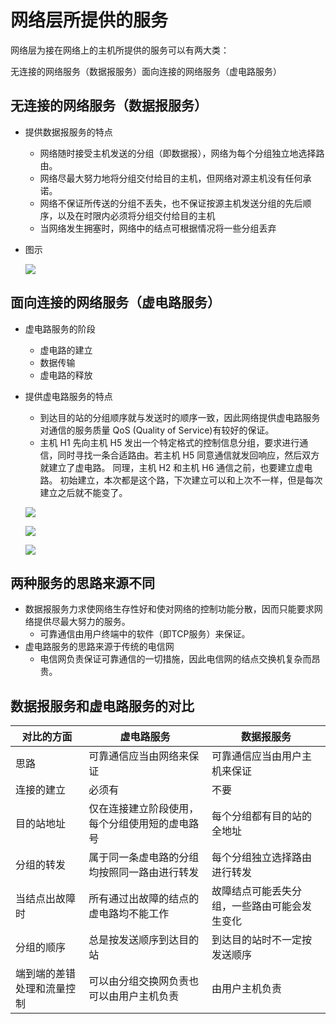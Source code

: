 # 网络层所提供的服务

网络层为接在网络上的主机所提供的服务可以有两大类：

无连接的网络服务（数据报服务）面向连接的网络服务（虚电路服务）



## 无连接的网络服务（数据报服务）

- 提供数据报服务的特点

  - 网络随时接受主机发送的分组（即数据报），网络为每个分组独立地选择路由。
  - 网络尽最大努力地将分组交付给目的主机，但网络对源主机没有任何承诺。
  - 网络不保证所传送的分组不丢失，也不保证按源主机发送分组的先后顺序，以及在时限内必须将分组交付给目的主机
  - 当网络发生拥塞时，网络中的结点可根据情况将一些分组丢弃

- 图示

  ![](https://cdn.jsdelivr.net/gh/ZanderZhao/img20/file/20191223135035.png)

## 面向连接的网络服务（虚电路服务）

- 虚电路服务的阶段

  - 虚电路的建立
  - 数据传输
  - 虚电路的释放

- 提供虚电路服务的特点

  - 到达目的站的分组顺序就与发送时的顺序一致，因此网络提供虚电路服务对通信的服务质量 QoS (Quality of Service)有较好的保证。
  - 主机 H1 先向主机 H5 发出一个特定格式的控制信息分组，要求进行通信，同时寻找一条合适路由。若主机 H5 同意通信就发回响应，然后双方就建立了虚电路。 同理，主机 H2 和主机 H6 通信之前，也要建立虚电路。 初始建立，本次都是这个路，下次建立可以和上次不一样，但是每次建立之后就不能变了。

  ![](https://cdn.jsdelivr.net/gh/ZanderZhao/img20/file/20191223135207.png)

  

  ![](https://cdn.jsdelivr.net/gh/ZanderZhao/img20/file/20191223135303.png)

  ![](https://cdn.jsdelivr.net/gh/ZanderZhao/img20/file/20191223135355.png)

  

  

## 两种服务的思路来源不同

- 数据报服务力求使网络生存性好和使对网络的控制功能分散，因而只能要求网络提供尽最大努力的服务。
  - 可靠通信由用户终端中的软件（即TCP服务）来保证。
- 虚电路服务的思路来源于传统的电信网
  - 电信网负责保证可靠通信的一切措施，因此电信网的结点交换机复杂而昂贵。

## 数据报服务和虚电路服务的对比

| 对比的方面                 | 虚电路服务                                     | 数据报服务                                   |
| -------------------------- | ---------------------------------------------- | -------------------------------------------- |
| 思路                       | 可靠通信应当由网络来保证                       | 可靠通信应当由用户主机来保证                 |
| 连接的建立                 | 必须有                                         | 不要                                         |
| 目的站地址                 | 仅在连接建立阶段使用，每个分组使用短的虚电路号 | 每个分组都有目的站的全地址                   |
| 分组的转发                 | 属于同一条虚电路的分组均按照同一路由进行转发   | 每个分组独立选择路由进行转发                 |
| 当结点出故障时             | 所有通过出故障的结点的虚电路均不能工作         | 故障结点可能丢失分组，一些路由可能会发生变化 |
| 分组的顺序                 | 总是按发送顺序到达目的站                       | 到达目的站时不一定按发送顺序                 |
| 端到端的差错处理和流量控制 | 可以由分组交换网负责也可以由用户主机负责       | 由用户主机负责                               |

​                                                                 